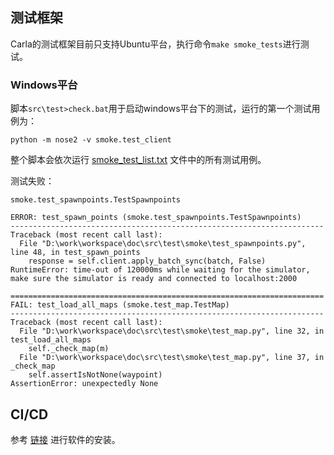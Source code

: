 ## 测试框架

Carla的测试框架目前只支持Ubuntu平台，执行命令`make smoke_tests`进行测试。


### Windows平台
脚本`src\test>check.bat`用于启动windows平台下的测试，运行的第一个测试用例为：
```shell
python -m nose2 -v smoke.test_client
```
整个脚本会依次运行 [smoke_test_list.txt](https://github.com/OpenHUTB/doc/blob/master/src/test/smoke_test_list.txt) 文件中的所有测试用例。


测试失败：
```shell
smoke.test_spawnpoints.TestSpawnpoints
```


```text
ERROR: test_spawn_points (smoke.test_spawnpoints.TestSpawnpoints)
----------------------------------------------------------------------
Traceback (most recent call last):
  File "D:\work\workspace\doc\src\test\smoke\test_spawnpoints.py", line 48, in test_spawn_points
    response = self.client.apply_batch_sync(batch, False)
RuntimeError: time-out of 120000ms while waiting for the simulator, make sure the simulator is ready and connected to localhost:2000

======================================================================
FAIL: test_load_all_maps (smoke.test_map.TestMap)
----------------------------------------------------------------------
Traceback (most recent call last):
  File "D:\work\workspace\doc\src\test\smoke\test_map.py", line 32, in test_load_all_maps
    self._check_map(m)
  File "D:\work\workspace\doc\src\test\smoke\test_map.py", line 37, in _check_map
    self.assertIsNotNone(waypoint)
AssertionError: unexpectedly None
```

## CI/CD

参考 [链接](https://www.cnblogs.com/dotnet261010/p/11495762.html) 进行软件的安装。

